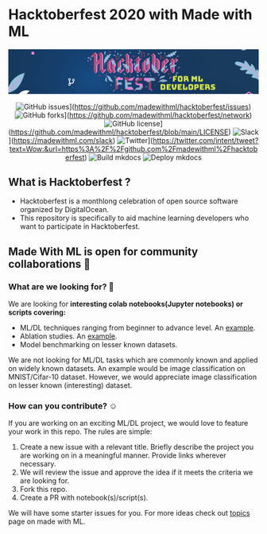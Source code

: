 # Hacktoberfest 2020 with Made with ML

![Banner](assets/banner.png)

<div align="center">

![GitHub issues](https://img.shields.io/github/issues/madewithml/hacktoberfest)](https://github.com/madewithml/hacktoberfest/issues)
![GitHub forks](https://img.shields.io/github/forks/madewithml/hacktoberfest)](https://github.com/madewithml/hacktoberfest/network)
![GitHub license](https://img.shields.io/github/license/madewithml/hacktoberfest)](https://github.com/madewithml/hacktoberfest/blob/main/LICENSE)
![Slack](https://img.shields.io/badge/slack-chat-green.svg?logo=slack)](https://madewithml.com/slack)
![Twitter](https://img.shields.io/twitter/url?style=social)](https://twitter.com/intent/tweet?text=Wow:&url=https%3A%2F%2Fgithub.com%2Fmadewithml%2Fhacktoberfest)
![Build mkdocs](https://github.com/madewithml/hacktoberfest/workflows/Build%20mkdocs/badge.svg)
![Deploy mkdocs](https://github.com/madewithml/hacktoberfest/workflows/Deploy%20mkdocs/badge.svg)

</div>

## What is Hacktoberfest ?
- Hacktoberfest is a monthlong celebration of open source software organized by DigitalOcean.
- This repository is specifically to aid machine learning developers who want to participate in Hacktoberfest.

## Made With ML is open for community collaborations :tada:

### What are we looking for? :eyes:

We are looking for **interesting colab notebooks(Jupyter notebooks) or scripts covering:** 

- ML/DL techniques ranging from beginner to advance level. An [example](https://colab.research.google.com/drive/1rXV31gdyqEiXCtmSgff-H-VRuOSzv7IH?usp=sharing).
- Ablation studies. An [example](https://github.com/ayulockin/DataAugmentationTF).
- Model benchmarking on lesser known datasets. 

We are not looking for ML/DL tasks which are commonly known and applied on widely known datasets. An example would be image classification on MNIST/Cifar-10 dataset. However, we would appreciate image classification on lesser known (interesting) dataset.

### How can you contribute? :relaxed:

If you are working on an exciting ML/DL project, we would love to feature your work in this repo. The rules are simple:

1. Create a new issue with a relevant title. Briefly describe the project you are working on in a meaningful manner. Provide links wherever necessary.
2. We will review the issue and approve the idea if it meets the criteria we are looking for. 
3. Fork this repo.
4. Create a PR with notebook(s)/script(s).

We will have some starter issues for you. For more ideas check out [topics](https://madewithml.com/topics/) page on made with ML.
